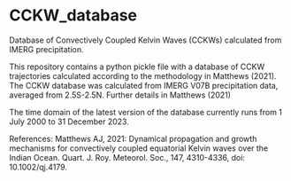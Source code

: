 # CCKW_database
Database of Convectively Coupled Kelvin Waves (CCKWs) calculated from IMERG precipitation.

This repository contains a python pickle file with a database of CCKW trajectories calculated according to the methodology in Matthews (2021). The CCKW database was calculated from IMERG V07B precipitation data, averaged from 2.5S-2.5N. Further details in Matthews (2021)

The time domain of the latest version of the database currently runs from 1 July 2000 to 31 December 2023. 

References:
Matthews AJ, 2021: Dynamical propagation and growth mechanisms for convectively coupled equatorial Kelvin waves over the Indian Ocean. Quart. J. Roy. Meteorol. Soc., 147, 4310-4336, doi: 10.1002/qj.4179.
